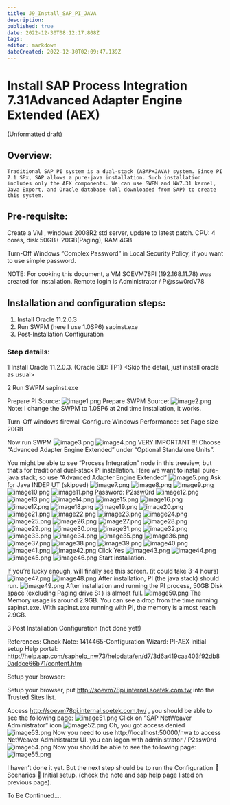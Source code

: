 ```yaml
---
title: J9_Install_SAP_PI_JAVA
description: 
published: true
date: 2022-12-30T08:12:17.808Z
tags: 
editor: markdown
dateCreated: 2022-12-30T02:09:47.139Z
---
```



# Install SAP Process Integration 7.31Advanced Adapter Engine Extended (AEX)
(Unformatted draft)

## Overview:
	Traditional SAP PI system is a dual-stack (ABAP+JAVA) system. Since PI 7.1 SPx, SAP allows a pure-java installation. Such installation includes only the AEX components. We can use SWPM and NW7.31 kernel, Java Export, and Oracle database (all downloaded from SAP) to create this system.

## Pre-requisite:
Create a VM , windows 2008R2 std server, update to latest patch.
CPU: 4 cores, disk 50GB+ 20GB(Paging),  RAM 4GB

Turn-Off Windows “Complex Password” in Local Security Policy, if you want to use simple password.

NOTE: For cooking this document, a VM SOEVM78PI (192.168.11.78) was created for installation. Remote login is Administrator / P@ssw0rdV78

## Installation and configuration steps:
1.	Install Oracle 11.2.0.3
2.	Run SWPM (here I use 1.0SP6) sapinst.exe
3.	Post-Installation Configuration

### Step details:

1   Install Oracle 11.2.0.3.  (Oracle SID: TP1)
<Skip the detail, just install oracle as usual>

2   Run SWPM sapinst.exe

Prepare PI Source:
![image1.png](/s2/j9/image1.png)
Prepare SWPM Source:
![image2.png](/s2/j9/image2.png)
Note: I change the SWPM to 1.0SP6 at 2nd time installation, it works.

Turn-Off windows firewall
Configure Windows Performance: set Page size 20GB

Now run SWPM
![image3.png](/s2/j9/image3.png)
![image4.png](/s2/j9/image4.png)
VERY IMPORTANT !!!  Choose “Advanced Adapter Engine Extended” under “Optional Standalone Units”.

You might be able to see “Process Integration” node in this treeview, but that’s for traditional dual-stack PI installation. Here we want to install pure-java stack, so use “Advanced Adapter Engine Extended”
![image5.png](/s2/j9/image5.png)
Ask for Java INDEP UT (skipped)
![image7.png](/s2/j9/image6.png)
![image8.png](/s2/j9/image8.png)
![image9.png](/s2/j9/image9.png)
![image10.png](/s2/j9/image10.png)
![image11.png](/s2/j9/image11.png)
Password: P2ssw0rd
![image12.png](/s2/j9/image12.png)
![image13.png](/s2/j9/image13.png)
![image14.png](/s2/j9/image14.png)
![image15.png](/s2/j9/image15.png)
![image16.png](/s2/j9/image16.png)
![image17.png](/s2/j9/image17.png)
![image18.png](/s2/j9/image18.png)
![image19.png](/s2/j9/image19.png)
![image20.png](/s2/j9/image20.png)
![image21.png](/s2/j9/image21.png)
![image22.png](/s2/j9/image22.png)
![image23.png](/s2/j9/image23.png)
![image24.png](/s2/j9/image24.png)
![image25.png](/s2/j9/image25.png)
![image26.png](/s2/j9/image26.png)
![image27.png](/s2/j9/image27.png)
![image28.png](/s2/j9/image28.png)
![image29.png](/s2/j9/image29.png)
![image30.png](/s2/j9/image30.png)
![image31.png](/s2/j9/image31.png)
![image32.png](/s2/j9/image32.png)
![image33.png](/s2/j9/image33.png)
![image34.png](/s2/j9/image34.png)
![image35.png](/s2/j9/image35.png)
![image36.png](/s2/j9/image36.png)
![image37.png](/s2/j9/image37.png)
![image38.png](/s2/j9/image38.png)
![image39.png](/s2/j9/image39.png)
![image40.png](/s2/j9/image40.png)
![image41.png](/s2/j9/image41.png)
![image42.png](/s2/j9/image42.png)
Click Yes
![image43.png](/s2/j9/image43.png)
![image44.png](/s2/j9/image44.png)
![image45.png](/s2/j9/image45.png)
![image46.png](/s2/j9/image46.png)
Start installation.

If you’re lucky enough, will finally see this screen. (it could take 3-4 hours)
![image47.png](/s2/j9/image47.png)
![image48.png](/s2/j9/image48.png)
After installation, PI (the java stack) should run.
![image49.png](/s2/j9/image49.png)
After installation and running the PI process, 50GB Disk space (excluding Paging drive S: ) is almost full.
![image50.png](/s2/j9/image50.png)
The Memory usage is around 2.9GB. You can see a drop from the time running sapinst.exe. With sapinst.exe running with PI, the memory is almost reach 2.9GB.

3  Post Installation Configuration (not done yet!)

References:
Check Note: 1414465-Configuration Wizard: PI-AEX initial setup
Help portal: http://help.sap.com/saphelp_nw73/helpdata/en/d7/3d6a419caa403f92db80addce66b71/content.htm


Setup your browser:

Setup your browser, put http://soevm78pi.internal.soetek.com.tw into the Trusted Sites list.

Access http://soevm78pi.internal.soetek.com.tw/ , you should be able to see the following page:
![image51.png](/s2/j9/image51.png)
Click on “SAP NetWeaver Administrator” icon
![image52.png](/s2/j9/image52.png)
Oh, you got access denied
![image53.png](/s2/j9/image53.png)
Now you need to use http://localhost:50000/nwa to access NetWeaver Administrator UI.
you can logon with   administrator / P2ssw0rd
![image54.png](/s2/j9/image54.png)
Now you should be able to see the following page:
![image55.png](/s2/j9/image55.png)

I haven’t done it yet. But the next step should be to run the Configuration  Scenarios  Initial setup.  (check the note and sap help page listed on previous page).

To Be Continued….
